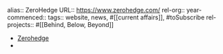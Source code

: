 alias:: ZeroHedge
URL:: https://www.zerohedge.com/
rel-org::
year-commenced::
tags:: website, news, #[[current affairs]], #toSubscribe 
rel-projects:: #[[Behind, Below, Beyond]]


- [Zerohedge](https://www.zerohedge.com/)
-